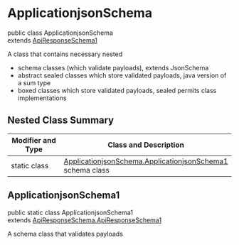 # ApplicationjsonSchema
public class ApplicationjsonSchema<br>
extends [ApiResponseSchema1](../../../../../../components/schemas/ApiResponseSchema.md#apiresponseschema)

A class that contains necessary nested
- schema classes (which validate payloads), extends JsonSchema
- abstract sealed classes which store validated payloads, java version of a sum type
- boxed classes which store validated payloads, sealed permits class implementations

## Nested Class Summary
| Modifier and Type | Class and Description |
| ----------------- | ---------------------- |
| static class | [ApplicationjsonSchema.ApplicationjsonSchema1](#applicationjsonschema1)<br> schema class |

## ApplicationjsonSchema1
public static class ApplicationjsonSchema1<br>
extends [ApiResponseSchema.ApiResponseSchema1](../../../../../../components/schemas/ApiResponseSchema.md#apiresponseschema1)

A schema class that validates payloads

